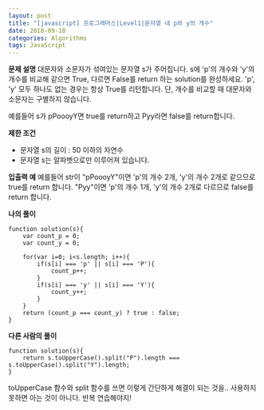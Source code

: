 ```yaml
---
layout: post
title: "[javascript] 프로그래머스|Level1|문자열 내 p와 y의 개수"
date: 2018-09-18
categories: Algorithms
tags: JavaScript
---
```

**문제 설명**
대문자와 소문자가 섞여있는 문자열 s가 주어집니다. s에 'p'의 개수와 'y'의 개수를 비교해 같으면 True, 다르면 False를 return 하는 solution를 완성하세요. 'p', 'y' 모두 하나도 없는 경우는 항상 True를 리턴합니다. 단, 개수를 비교할 때 대문자와 소문자는 구별하지 않습니다.

예를들어 s가 pPoooyY면 true를 return하고 Pyy라면 false를 return합니다.

**제한 조건**
- 문자열 s의 길이 : 50 이하의 자연수
- 문자열 s는 알파벳으로만 이루어져 있습니다.

**입출력 예**
예를들어 str이 "pPoooyY"이면 'p'의 개수 2개, 'y'의 개수 2개로 같으므로 true를 return 합니다. "Pyy"이면 'p'의 개수 1개, 'y'의 개수 2개로 다르므로 false를 return 합니다.

**나의 풀이**
~~~
function solution(s){
    var count_p = 0;
    var count_y = 0;

    for(var i=0; i<s.length; i++){
        if(s[i] === 'p' || s[i] === 'P'){
            count_p++;
        }
        if(s[i] === 'y' || s[i] === 'Y'){
            count_y++;
        }
    }
    return (count_p === count_y) ? true : false;
}
~~~

**다른 사람의 풀이**
~~~
function solution(s){
    return s.toUpperCase().split("P").length === s.toUpperCase().split("Y").length;
}
~~~
toUpperCase 함수와 split 함수를 쓰면 이렇게 간단하게 해결이 되는 것을..
사용하지 못하면 아는 것이 아니다. 반복 연습해야지!